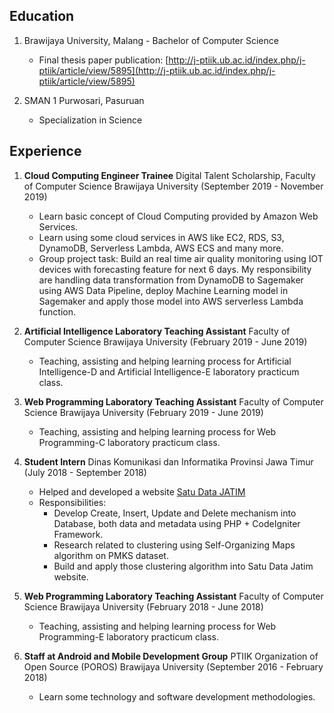 ## Education

1. Brawijaya University, Malang - Bachelor of Computer Science
   - Final thesis paper publication: [http://j-ptiik.ub.ac.id/index.php/j-ptiik/article/view/5895](http://j-ptiik.ub.ac.id/index.php/j-ptiik/article/view/5895)


2. SMAN 1 Purwosari, Pasuruan
	- Specialization in Science


## Experience

1. **Cloud Computing Engineer Trainee** Digital Talent Scholarship, Faculty of Computer Science Brawijaya University (September 2019 - November 2019)
   - Learn basic concept of Cloud Computing provided by Amazon Web Services.
   - Learn using some cloud services in AWS like EC2, RDS, S3, DynamoDB, Serverless Lambda, AWS ECS and many more.
   - Group project task: Build an real time air quality monitoring using IOT devices with forecasting feature for next 6 days. My responsibility are handling data transformation from DynamoDB to Sagemaker using AWS Data Pipeline, deploy Machine Learning model in Sagemaker and apply those model into AWS serverless Lambda function.


2. **Artificial Intelligence Laboratory Teaching Assistant** Faculty of Computer Science Brawijaya University (February 2019 - June 2019)
   - Teaching, assisting and helping learning process for Artificial Intelligence-D and Artificial Intelligence-E laboratory practicum class.


3. **Web Programming Laboratory Teaching Assistant** Faculty of Computer Science Brawijaya University (February 2019 - June 2019)
   - Teaching, assisting and helping learning process for Web Programming-C laboratory practicum class.


4. **Student Intern** Dinas Komunikasi dan Informatika Provinsi Jawa Timur (July 2018 - September 2018)
   - Helped and developed a website [Satu Data JATIM](http://dastik.kominfo.jatimprov.go.id/) 
   - Responsibilities:
     - Develop Create, Insert, Update and Delete mechanism into Database, both data and metadata using PHP + CodeIgniter Framework.
     - Research related to clustering using Self-Organizing Maps algorithm on PMKS dataset.
     - Build and apply those clustering algorithm into Satu Data Jatim website.


5. **Web Programming Laboratory Teaching Assistant** Faculty of Computer Science Brawijaya University (February 2018 - June 2018)
   - Teaching, assisting and helping learning process for Web Programming-E laboratory practicum class.


6. **Staff at Android and Mobile Development Group** PTIIK Organization of Open Source (POROS) Brawijaya University (September 2016 - February 2018)
	- Learn some technology and software development methodologies.
